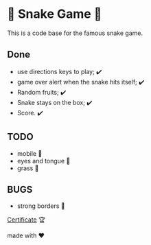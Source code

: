 #  :snake: Snake Game :snake:

This is a code base for the famous snake game. 

## Done

- use directions keys to play; :heavy_check_mark:
- game over alert when the snake hits itself; :heavy_check_mark:
- Random fruits; :heavy_check_mark:
- Snake stays on the box; :heavy_check_mark:
- Score. :heavy_check_mark:

## TODO

- mobile :construction:
- eyes and tongue :construction:
- grass :construction:

## BUGS

- strong borders :construction:


[Certificate](https://certificates.digitalinnovation.one/15094BB0) :trophy:

made with :hearts:
